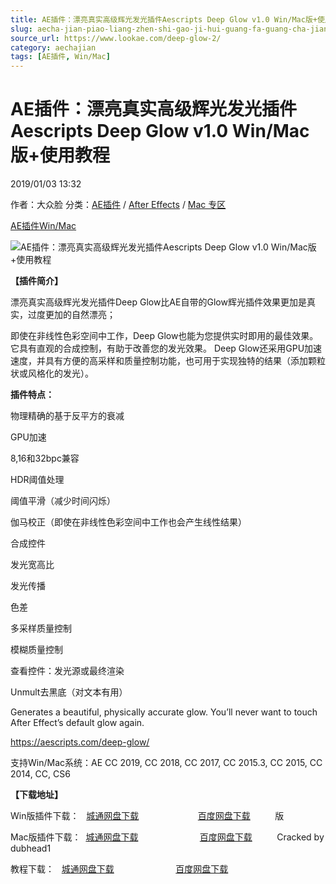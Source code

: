 ```yaml
---
title: AE插件：漂亮真实高级辉光发光插件Aescripts Deep Glow v1.0 Win/Mac版+使用教程
slug: aecha-jian-piao-liang-zhen-shi-gao-ji-hui-guang-fa-guang-cha-jian-aescripts-deep-glow-v1-0-win-macban-shi-yong-jiao-cheng
source_url: https://www.lookae.com/deep-glow-2/
category: aechajian
tags: [AE插件, Win/Mac]
---
```

# AE插件：漂亮真实高级辉光发光插件Aescripts Deep Glow v1.0 Win/Mac版+使用教程

2019/01/03 13:32

作者：大众脸
分类：[AE插件](https://www.lookae.com/after-effects/aechajian/) / [After Effects](https://www.lookae.com/after-effects/) / [Mac 专区](https://www.lookae.com/mac-osx/)

[AE插件](https://www.lookae.com/tag/ae%e6%8f%92%e4%bb%b6/)[Win/Mac](https://www.lookae.com/tag/winmac/)

![AE插件：漂亮真实高级辉光发光插件Aescripts Deep Glow v1.0 Win/Mac版+使用教程](https://www.lookae.com/wp-content/uploads/2019/01/Deep-Glow.jpg "AE插件：漂亮真实高级辉光发光插件Aescripts Deep Glow v1.0 Win/Mac版+使用教程-LookAE.com")

**【插件简介】**

漂亮真实高级辉光发光插件Deep Glow比AE自带的Glow辉光插件效果更加是真实，过度更加的自然漂亮；

即使在非线性色彩空间中工作，Deep Glow也能为您提供实时即用的最佳效果。 它具有直观的合成控制，有助于改善您的发光效果。 Deep Glow还采用GPU加速速度，并具有方便的高采样和质量控制功能，也可用于实现独特的结果（添加颗粒状或风格化的发光）。

**插件特点：**

物理精确的基于反平方的衰减

GPU加速

8,16和32bpc兼容

HDR阈值处理

阈值平滑（减少时间闪烁）

伽马校正（即使在非线性色彩空间中工作也会产生线性结果）

合成控件

发光宽高比

发光传播

色差

多采样质量控制

模糊质量控制

查看控件：发光源或最终渲染

Unmult去黑底（对文本有用）

Generates a beautiful, physically accurate glow. You’ll never want to touch After Effect’s default glow again.

https://aescripts.com/deep-glow/

支持Win/Mac系统：AE CC 2019, CC 2018, CC 2017, CC 2015.3, CC 2015, CC 2014, CC, CS6

**【下载地址】**

Win版插件下载：   [城通网盘下载](https://lookae.ctfile.com/fs/680462-328767363)                        [百度网盘下载](https://pan.baidu.com/s/11Dof1yqIN5gsoLXGGdYZHA)          版

Mac版插件下载：  [城通网盘下载](https://lookae.ctfile.com/fs/680462-329199588)                         [百度网盘下载](https://pan.baidu.com/s/1fNpiv_ZocvnApMoR2L50Zw)          Cracked by dubhead1

教程下载：   [城通网盘下载](https://lookae.ctfile.com/fs/680462-328767396)                         [百度网盘下载](https://pan.baidu.com/s/1JDjE2_TJ_7Ebph8iWY2emw)
